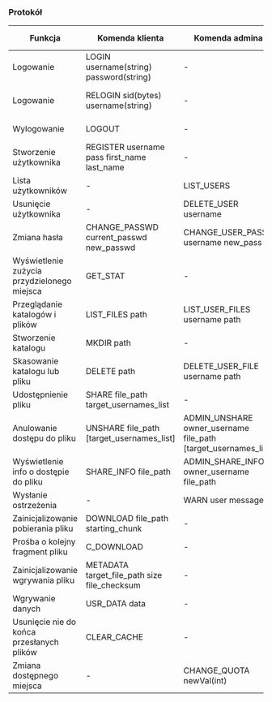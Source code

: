### Protokół

Funkcja | Komenda klienta | Komenda admina | Odpowiedź serwera
--- | --- | --- | ---
Logowanie | LOGIN username(string) password(string) | - | LOGGED sid(bytes) [warn_list] / ERROR msg(str)
Logowanie | RELOGIN sid(bytes) username(string) | - | LOGGED sid(bytes) [warn_list] / ERROR msg(str)
Wylogowanie | LOGOUT | - | OK / ERROR code msg
Stworzenie użytkownika | REGISTER username pass first_name last_name | - | OK / ERROR code msg
Lista użytkowników | - | LIST_USERS | USERS [User_message_list]
Usunięcie użytkownika | - | DELETE_USER username | OK / ERROR code msg
Zmiana hasła | CHANGE_PASSWD current_passwd new_passwd | CHANGE_USER_PASS username new_pass | OK / ERROR code msg
Wyświetlenie zużycia przydzielonego miejsca | GET_STAT | - | STAT [User_message_list]
Przeglądanie katalogów i plików | LIST_FILES path | LIST_USER_FILES username path | FILES [File_message_list]
Stworzenie katalogu | MKDIR path | - | OK / ERROR code msg
Skasowanie katalogu lub pliku | DELETE path | DELETE_USER_FILE username path | OK / ERROR code msg
Udostępnienie pliku | SHARE file_path target_usernames_list | - | OK / ERROR code msg
Anulowanie dostępu do pliku | UNSHARE file_path [target_usernames_list] | ADMIN_UNSHARE owner_username file_path [target_usernames_list] | OK / ERROR code msg
Wyświetlenie info o dostępie do pliku | SHARE_INFO file_path | ADMIN_SHARE_INFO owner_username file_path | SHARED file_path [who_list]
Wysłanie ostrzeżenia | - | WARN user message | OK / ERROR code msg
Zainicjalizowanie pobierania pliku | DOWNLOAD file_path starting_chunk | - | SRV_DATA data / ERROR msg
Prośba o kolejny fragment pliku | C_DOWNLOAD | - | SRV_DATA data / ERROR msg
Zainicjalizowanie wgrywania pliku | METADATA target_file_path size file_checksum | - | CAN_SEND starting_chunk / ERROR code msg
Wgrywanie danych | USR_DATA data | - | OK / ERROR code msg
Usunięcie nie do końca przesłanych plików | CLEAR_CACHE | - | OK
Zmiana dostępnego miejsca | - | CHANGE_QUOTA newVal(int) | OK / ERROR msg
